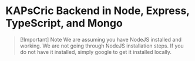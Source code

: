 # KAPsCric Backend in Node, Express, TypeScript, and Mongo

> [!Important] Note
> We are assuming you have NodeJS installed and working. We are not going through NodeJS installation steps. If you do not have it installed, simply google to get it installed locally.



